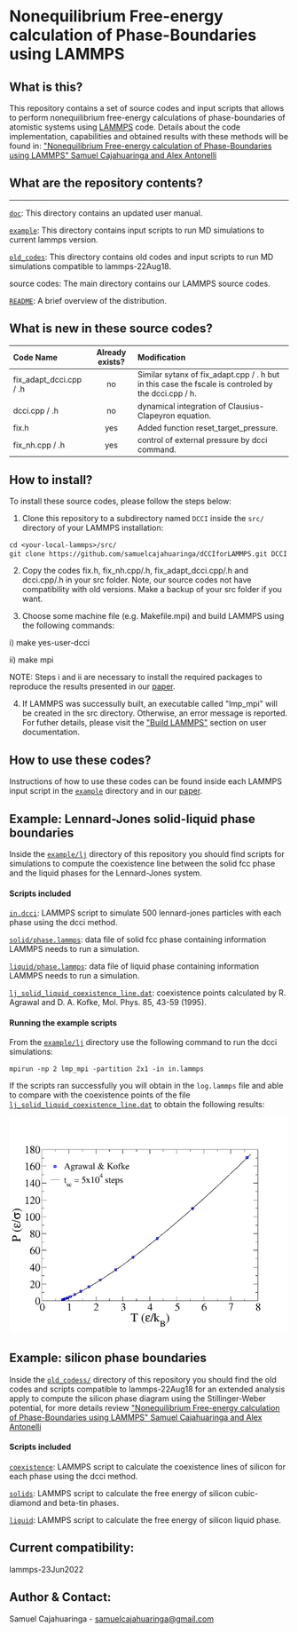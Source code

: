 # Nonequilibrium Free-energy calculation of Phase-Boundaries using LAMMPS

## What is this?
This repository contains a set of source codes and input scripts that allows to perform nonequilibrium free-energy calculations of phase-boundaries of atomistic systems using [LAMMPS](https://lammps.sandia.gov/) code. Details about the code implementation, capabilities and obtained results with these methods will be found in:
["Nonequilibrium Free-energy calculation of Phase-Boundaries using LAMMPS"
Samuel Cajahuaringa and Alex Antonelli](https://doi.org/10.1016/j.commatsci.2022.111275)

## What are the repository contents?
---------------
[`doc`](doc): This directory contains an updated user manual.

[`example`](example): This directory contains input scripts to run MD simulations to current lammps version.

[`old_codes`](old_codes): This directory contains old codes and input scripts to run MD simulations compatible to lammps-22Aug18.

source codes: The main directory contains our LAMMPS source codes.

[`README`](README.md): A brief overview of the distribution.

What is new in these source codes?
--------------
| Code Name                       | Already exists? |  Modification |
| :---                            |     :---:      |     :---      |
|fix_adapt_dcci.cpp / .h               | no            | Similar sytanx of fix_adapt.cpp / . h but in this case the fscale is controled by the dcci.cpp / h.
|dcci.cpp / .h                  | no            | dynamical integration of Clausius-Clapeyron equation.  |
|fix.h                  | yes           | Added function reset_target_pressure.  |
|fix_nh.cpp / .h  | yes           | control of external pressure by dcci command.  |

How to install?
--------------
To install these source codes, please follow the steps below:

1) Clone this repository to a subdirectory named `DCCI` inside the `src/` directory of your LAMMPS installation:
```
cd <your-local-lammps>/src/
git clone https://github.com/samuelcajahuaringa/dCCIforLAMMPS.git DCCI
```

2) Copy the codes fix.h, fix_nh.cpp/.h, fix_adapt_dcci.cpp/.h and dcci.cpp/.h in your src folder. Note, our source codes not have compatibility with old versions. Make a backup of your src folder if you want.

3) Choose some machine file (e.g. Makefile.mpi) and build LAMMPS using the following commands:

i) make yes-user-dcci

ii) make mpi

NOTE: Steps i and ii are necessary to install the required packages to reproduce the results presented in our [paper](https://doi.org/10.1016/j.commatsci.2022.111275).

4) If LAMMPS was successully built, an executable called "lmp_mpi" will be created in the src directory. Otherwise, an error message is reported. For futher details, please visit the ["Build LAMMPS"](https://lammps.sandia.gov/doc/Build.html) section on user documentation.

How to use these codes?
--------------
Instructions of how to use these codes can be found inside each LAMMPS input script in the [`example`](example) directory and in our [paper](https://doi.org/10.1016/j.commatsci.2022.111275).

Example: Lennard-Jones solid-liquid phase boundaries
--------------
Inside the [`example/lj`](example/lj/) directory of this repository you should find scripts for simulations to compute the coexistence line between the solid fcc phase and the liquid phases for the Lennard-Jones system. 

#### Scripts included
[`in.dcci`](example/lj/in.dcci): LAMMPS script to simulate 500 lennard-jones particles with each phase using the dcci method. 

[`solid/phase.lammps`](examples/lj/solid/phase.lammps): data file of solid fcc phase containing information LAMMPS needs to run a simulation.

[`liquid/phase.lammps`](examples/lj/liquid/phase.lammps): data file of liquid phase containing information LAMMPS needs to run a simulation.

[`lj_solid_liquid_coexistence_line.dat`](example/lj/lj_solid_liquid_coexistence_line.dat): coexistence points calculated by  R. Agrawal and D. A. Kofke, Mol. Phys. 85, 43-59 (1995).

#### Running the example scripts
From the [`example/lj`](example/lj/) directory use the following command to run the dcci simulations: 
```
mpirun -np 2 lmp_mpi -partition 2x1 -in in.lammps
```
If the scripts ran successfully you will obtain in the `log.lammps` file and able to compare with the coexistence points of the file [`lj_solid_liquid_coexistence_line.dat`](example/lj_solid_liquid_coexistence_line.dat) to obtain the following results:

<p align="center">
  <img src="https://github.com/samuelcajahuaringa/dCCIforLAMMPS/blob/master/dcci_lj.png" width="600"/>
</p>

Example: silicon phase boundaries
--------------
Inside the [`old_codess/`](old_codes) directory of this repository you should find the old codes and scripts compatible to lammps-22Aug18 for an extended analysis apply to compute the silicon phase diagram using the Stillinger-Weber potential, for more details review ["Nonequilibrium Free-energy calculation of Phase-Boundaries using LAMMPS"
Samuel Cajahuaringa and Alex Antonelli](https://doi.org/10.1016/j.commatsci.2022.111275)

#### Scripts included
[`coexistence`](old_codes/si-sw/coexistence/): LAMMPS script to calculate the coexistence lines of silicon for each phase using the dcci method.

[`solids`](old_codes/si-sw/solids/): LAMMPS script to calculate the free energy of silicon cubic-diamond and beta-tin phases.

[`liquid`](old_codes/si-sw/liquid/): LAMMPS script to calculate the free energy of silicon liquid phase.

Current compatibility:
--------------
lammps-23Jun2022

Author & Contact:
--------------
Samuel Cajahuaringa - samuelcajahuaringa@gmail.com

